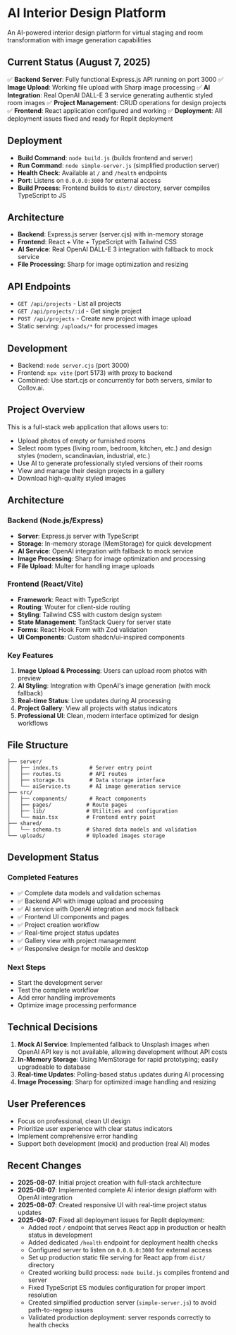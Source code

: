 # AI Interior Design Platform

An AI-powered interior design platform for virtual staging and room transformation with image generation capabilities

## Current Status (August 7, 2025)
✅ **Backend Server**: Fully functional Express.js API running on port 3000
✅ **Image Upload**: Working file upload with Sharp image processing
✅ **AI Integration**: Real OpenAI DALL-E 3 service generating authentic styled room images
✅ **Project Management**: CRUD operations for design projects
✅ **Frontend**: React application configured and working
✅ **Deployment**: All deployment issues fixed and ready for Replit deployment

## Deployment
- **Build Command**: `node build.js` (builds frontend and server)
- **Run Command**: `node simple-server.js` (simplified production server)
- **Health Check**: Available at `/` and `/health` endpoints
- **Port**: Listens on `0.0.0.0:3000` for external access
- **Build Process**: Frontend builds to `dist/` directory, server compiles TypeScript to JS

## Architecture
- **Backend**: Express.js server (server.cjs) with in-memory storage
- **Frontend**: React + Vite + TypeScript with Tailwind CSS
- **AI Service**: Real OpenAI DALL-E 3 integration with fallback to mock service
- **File Processing**: Sharp for image optimization and resizing

## API Endpoints
- `GET /api/projects` - List all projects
- `GET /api/projects/:id` - Get single project  
- `POST /api/projects` - Create new project with image upload
- Static serving: `/uploads/*` for processed images

## Development
- Backend: `node server.cjs` (port 3000)
- Frontend: `npx vite` (port 5173) with proxy to backend
- Combined: Use start.cjs or concurrently for both servers, similar to Collov.ai.

## Project Overview

This is a full-stack web application that allows users to:
- Upload photos of empty or furnished rooms
- Select room types (living room, bedroom, kitchen, etc.) and design styles (modern, scandinavian, industrial, etc.)
- Use AI to generate professionally styled versions of their rooms
- View and manage their design projects in a gallery
- Download high-quality styled images

## Architecture

### Backend (Node.js/Express)
- **Server**: Express.js server with TypeScript
- **Storage**: In-memory storage (MemStorage) for quick development
- **AI Service**: OpenAI integration with fallback to mock service
- **Image Processing**: Sharp for image optimization and processing
- **File Upload**: Multer for handling image uploads

### Frontend (React/Vite)
- **Framework**: React with TypeScript
- **Routing**: Wouter for client-side routing
- **Styling**: Tailwind CSS with custom design system
- **State Management**: TanStack Query for server state
- **Forms**: React Hook Form with Zod validation
- **UI Components**: Custom shadcn/ui-inspired components

### Key Features
1. **Image Upload & Processing**: Users can upload room photos with preview
2. **AI Styling**: Integration with OpenAI's image generation (with mock fallback)
3. **Real-time Status**: Live updates during AI processing
4. **Project Gallery**: View all projects with status indicators
5. **Professional UI**: Clean, modern interface optimized for design workflows

## File Structure

```
├── server/
│   ├── index.ts          # Server entry point
│   ├── routes.ts         # API routes
│   ├── storage.ts        # Data storage interface
│   └── aiService.ts      # AI image generation service
├── src/
│   ├── components/       # React components
│   ├── pages/           # Route pages
│   ├── lib/             # Utilities and configuration
│   └── main.tsx         # Frontend entry point
├── shared/
│   └── schema.ts        # Shared data models and validation
└── uploads/             # Uploaded images storage
```

## Development Status

### Completed Features
- ✅ Complete data models and validation schemas
- ✅ Backend API with image upload and processing
- ✅ AI service with OpenAI integration and mock fallback
- ✅ Frontend UI components and pages
- ✅ Project creation workflow
- ✅ Real-time project status updates
- ✅ Gallery view with project management
- ✅ Responsive design for mobile and desktop

### Next Steps
- Start the development server
- Test the complete workflow
- Add error handling improvements
- Optimize image processing performance

## Technical Decisions

1. **Mock AI Service**: Implemented fallback to Unsplash images when OpenAI API key is not available, allowing development without API costs
2. **In-Memory Storage**: Using MemStorage for rapid prototyping; easily upgradeable to database
3. **Real-time Updates**: Polling-based status updates during AI processing
4. **Image Processing**: Sharp for optimized image handling and resizing

## User Preferences
- Focus on professional, clean UI design
- Prioritize user experience with clear status indicators
- Implement comprehensive error handling
- Support both development (mock) and production (real AI) modes

## Recent Changes
- **2025-08-07**: Initial project creation with full-stack architecture
- **2025-08-07**: Implemented complete AI interior design platform with OpenAI integration
- **2025-08-07**: Created responsive UI with real-time project status updates
- **2025-08-07**: Fixed all deployment issues for Replit deployment:
  * Added root `/` endpoint that serves React app in production or health status in development
  * Added dedicated `/health` endpoint for deployment health checks
  * Configured server to listen on `0.0.0.0:3000` for external access
  * Set up production static file serving for React app from `dist/` directory
  * Created working build process: `node build.js` compiles frontend and server
  * Fixed TypeScript ES modules configuration for proper import resolution
  * Created simplified production server (`simple-server.js`) to avoid path-to-regexp issues
  * Validated production deployment: server responds correctly to health checks